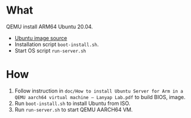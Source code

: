 What
====

QEMU install ARM64 Ubuntu 20.04.

- [Ubuntu image source](http://cdimage.ubuntu.com/ubuntu/releases/20.04/release/ubuntu-20.04.1-live-server-arm64.iso)
- Installation script `boot-install.sh`.
- Start OS script `run-server.sh`

How
===

1. Follow instruction in `doc/How to install Ubuntu Server for Arm in a QEMU aarch64 virtual machine – Lanyap Lab.pdf` to build BIOS, image.
1. Run `boot-install.sh` to install Ubuntu from ISO.
1. Run `run-server.sh` to start QEMU AARCH64 VM.
